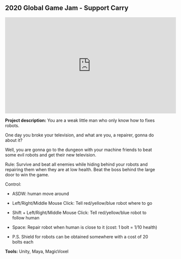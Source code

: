 ## 2020 Global Game Jam - Support Carry

<iframe width="560" height="315" src="https://www.youtube.com/embed/NjFKhXDXc1c" frameborder="0" allow="accelerometer; autoplay; encrypted-media; gyroscope; picture-in-picture" allowfullscreen></iframe>

<br>

**Project description:** You are a weak little man who only know how to fixes robots.

One day you broke your television, and what are you, a repairer, gonna do about it?

Well, you are gonna go to the dungeon with your machine friends to beat some evil robots and get their new television.

Rule: Survive and beat all enemies while hiding behind your robots and repairing them when they are at low health. Beat the boss behind the large door to win the game.

Control:
- ASDW: human move around
- Left/Right/Middle Mouse Click: Tell red/yellow/blue robot where to go
- Shift + Left/Right/Middle Mouse Click: Tell red/yellow/blue robot to follow human
- Space: Repair robot when human is close to it (cost: 1 bolt = 1/10 health)

- P.S. Shield for robots can be obtained somewhere with a cost of 20 bolts each

**Tools:** Unity, Maya, MagicVoxel
